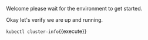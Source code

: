 Welcome please wait for the environment to get started.

Okay let's verify we are up and running.

`kubectl cluster-info`{{execute}}
